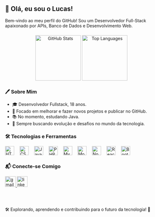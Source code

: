 <h2 align="left">👋 Olá, eu sou o Lucas!</h2>
<p>Bem-vindo ao meu perfil do GitHub! Sou um Desenvolvedor Full-Stack apaixonado por APIs, Banco de Dados e Desenvolvimento Web.</p>

###

<div align="center">
  <img src="https://github-readme-stats.vercel.app/api?username=purpesy&hide_title=false&hide_rank=false&show_icons=true&include_all_commits=true&count_private=true&disable_animations=false&theme=dracula&locale=pt-br&hide_border=false" height="150" alt="GitHub Stats" />
  <img src="https://github-readme-stats.vercel.app/api/top-langs?username=purpesy&locale=pt-br&hide_title=false&layout=compact&card_width=320&langs_count=6&theme=dracula&hide_border=false" height="150" alt="Top Languages" />
</div>

###


###

### 🖊️ Sobre Mim

- 🎓 Desenvolvedor Fullstack, 18 anos.
- 🚀 Focado em melhorar e fazer novos projetos e publicar no GitHub.
- 📚 No momento, estudando Java.
- 🌱 Sempre buscando evolução e desafios no mundo da tecnologia.

###

### 🛠️ Tecnologias e Ferramentas

<div align="left">
  <img src="https://cdn.jsdelivr.net/gh/devicons/devicon/icons/html5/html5-original.svg" height="30" alt="HTML5" />
  <img width="10"/>
  <img src="https://cdn.jsdelivr.net/gh/devicons/devicon/icons/css3/css3-original.svg" height="30" alt="CSS3" />
  <img width="10"/>
  <img src="https://cdn.jsdelivr.net/gh/devicons/devicon/icons/javascript/javascript-original.svg" height="30" alt="JavaScript" />
  <img width="10"/>
  <img src="https://cdn.jsdelivr.net/gh/devicons/devicon/icons/php/php-original.svg" height="30" alt="PHP" />
  <img width="10"/>
  <img src="https://cdn.jsdelivr.net/gh/devicons/devicon/icons/mysql/mysql-original.svg" height="30" alt="MySQL" />
  <img width="10"/>
  <img src="https://cdn.jsdelivr.net/gh/devicons/devicon/icons/mongodb/mongodb-original.svg" height="30" alt="MongoDB" />
  <img width="10"/>
  <img src="https://cdn.jsdelivr.net/gh/devicons/devicon/icons/nodejs/nodejs-original.svg" height="30" alt="Node.js" />
  <img width="10"/>
  <img src="https://cdn.jsdelivr.net/gh/devicons/devicon/icons/react/react-original.svg" height="30" alt="React.js" />
  <img width="10"/>
  <img src="https://cdn.jsdelivr.net/gh/devicons/devicon/icons/bootstrap/bootstrap-original.svg" height="30" alt="Bootstrap" />
  <img width="10"/>
</div>

###

### 📬 Conecte-se Comigo

<div align="left">
  <a href="mailto:lucasgabrieldossantos753@gmail.com" target="_blank">
    <img src="https://img.shields.io/static/v1?message=Gmail&logo=gmail&label=&color=D14836&logoColor=white&labelColor=&style=for-the-badge" height="35" alt="gmail" />
  </a>
  <a href="https://www.linkedin.com/in/lucas-gabriel-5301b2331/" target="_blank">
    <img src="https://img.shields.io/static/v1?message=LinkedIn&logo=linkedin&label=&color=0077B5&logoColor=white&labelColor=&style=for-the-badge" height="35" alt="linkedin" />
  </a>
</div>

###

<br clear="both" />

###

🛠️ Explorando, aprendendo e contribuindo para o futuro da tecnologia! 🌟
